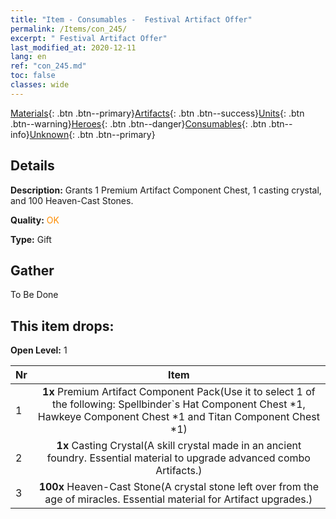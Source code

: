 ```yaml
---
title: "Item - Consumables -  Festival Artifact Offer"
permalink: /Items/con_245/
excerpt: " Festival Artifact Offer"
last_modified_at: 2020-12-11
lang: en
ref: "con_245.md"
toc: false
classes: wide
---
```

 [Materials](/Items/){: .btn .btn--primary}[Artifacts](/Items/Artifacts/){: .btn .btn--success}[Units](/Items/Units/){: .btn .btn--warning}[Heroes](/Items/Heroes/){: .btn .btn--danger}[Consumables](/Items/Consumables/){: .btn .btn--info}[Unknown](/Items/Unknown/){: .btn .btn--primary}

## Details
 **Description:** Grants 1 Premium Artifact Component Chest, 1 casting crystal, and 100 Heaven-Cast Stones.

 **Quality:** <span style="color: #FF8C00">OK</span>

 **Type:** Gift

## Gather

  To Be Done

## This item drops:

 **Open Level:** 1

  | Nr |      Item    |
  |:---|:------------:|
  | 1 |  **1x** Premium Artifact Component Pack(Use it to select 1 of the following: Spellbinder`s Hat Component Chest *1, Hawkeye Component Chest *1 and Titan Component Chest *1) | 
  | 2 |  **1x** Casting Crystal(A skill crystal made in an ancient foundry. Essential material to upgrade advanced combo Artifacts.) | 
  | 3 |  **100x** Heaven-Cast Stone(A crystal stone left over from the age of miracles. Essential material for Artifact upgrades.) | 
